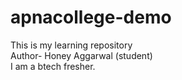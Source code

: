 # apnacollege-demo
This is my learning repository
<br>
Author- Honey Aggarwal (student)
<br>
I am a btech fresher.